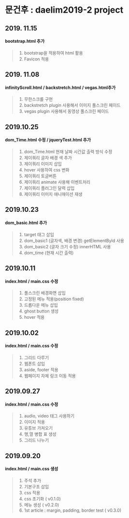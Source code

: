 # 문건후 : daelim2019-2 project

## 2019. 11.15
#### bootstrap.html 추가
> 1. bootstrap을 적용하여 html 활용
> 2. Favicon 적용



## 2019. 11.08
#### infinityScroll.html / backstretch.html / vegas.html추가
> 1.  무한스크롤 구현
> 2. backstretch plugin 사용해서 이미지 풀스크린 페이드
> 3. vegas plugin 사용해서 동영상 풀스크린 페이드



## 2019.10.25
#### dom_Time.html 수정 / jqueryTest.html 추가
> 1. dom_Time.html 현재 날짜 시간값 출력 방식 수정
> 2. 제이쿼리 글자 배경 색 추가
> 3. 제이쿼리 이미지 삽입
> 4. hover 사용하여 css 변화
> 5. 제이쿼리 토글버튼
> 6. 제이쿼리 animate 사용해 이벤트처리
> 7. 제이쿼리 플러그인 달력 삽입
> 8. 제이쿼리 이미지 애니매이션 재생

## 2019.10.23
#### dom_basic.html 추가
> 1. target 태그 삽입
> 2. dom_basic1 (글자색, 배경 변경) getElementById 사용
> 3. dom_basic2 (글자 크기 수정) innerHTML 사용
> 4. dom_time (현재 시간 출력)
 


## 2019.10.11
#### index.html / main.css 수정
> 1. 풀스크린 배경화면 삽입
> 2. 고정된 메뉴 적용(position fixed)
> 3. 드롭다운 메뉴 삽입
> 4. ghost button 생성
> 5. hover 적용 


## 2019.10.02
#### index.html / main.css 수정
> 1. 그리드 다루기
> 2. 웹폰트 삽입
> 3. aside, footer 적용
> 4. 웹페이지 자체 링크 이동 적용

## 2019.09.27
#### index.html / main.css 수정
> 1.  audio, video 태그 사용하기
> 2. 이미지 적용
> 3. 유튜브 가져오기
> 4. 행,열 병합 표 생성
> 5. 그리드 나누기

## 2019.09.20
#### index.html / main.css 생성
> 1. 주석 추가 <br>
> 2. 기본구조 삽입
> 3. css 적용
> 4. css 초기화 ( v0.1.0)
> 5. 메뉴 생성 ( v0.2.0)
> 6. 1st article : margin, padding, border test ( v0.3.0)